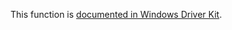 This function is [documented in Windows Driver Kit](https://learn.microsoft.com/en-us/windows-hardware/drivers/ddi/wdm/nf-wdm-rtlguidfromstring).
